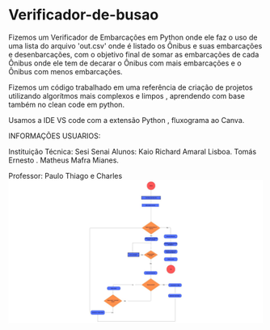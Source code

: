 # Verificador-de-busao
Fizemos um Verificador de Embarcações em Python onde ele faz o uso de uma lista do 
arquivo 'out.csv' onde é listado os Ônibus e suas embarcações e desenbarcações, com o
objetivo final de somar as embarcações de cada Ônibus onde ele tem de decarar o Ônibus com mais embarcações e o Ônibus com menos embarcações.

Fizemos um código trabalhado em uma referência de criação de projetos utilizando
algorítmos mais complexos e limpos , aprendendo com base também no clean code em python.

Usamos a IDE VS code com a extensão Python , fluxograma ao Canva.

INFORMAÇÕES USUARIOS:

Instituição Técnica: Sesi Senai
Alunos:
Kaio Richard Amaral Lisboa.
Tomás Ernesto .
Matheus Mafra Mianes.

Professor: Paulo Thiago  e Charles
![fluxograma](https://github.com/Kaio-dev2/Verificador-de-busao/blob/main/FLUXOGRAMA.jpg)


